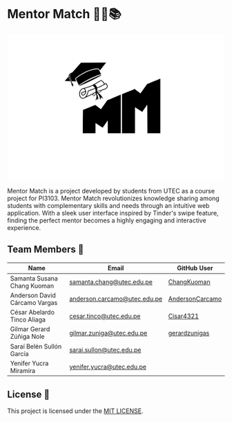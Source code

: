 # Mentor Match 👩‍🏫📚

![Logo](/frontend/src/css/LogoBlanco-removebg-preview.png)

Mentor Match is a project developed by students from UTEC as a course project for PI3103. Mentor Match revolutionizes knowledge sharing among students with complementary skills and needs through an intuitive web application. With a sleek user interface inspired by Tinder's swipe feature, finding the perfect mentor becomes a highly engaging and interactive experience.

## Team Members 👥

| Name            | Email                     | GitHub User    |
|-----------------|---------------------------|----------------|
| Samanta Susana Chang Kuoman | samanta.chang@utec.edu.pe | [ChangKuoman](https://github.com/ChangKuoman) |
| Anderson David Cárcamo Vargas | anderson.carcamo@utec.edu.pe | [AndersonCarcamo](https://github.com/AndersonCarcamo) |
| César Abelardo Tinco Aliaga | cesar.tinco@utec.edu.pe | [Cisar4321](https://github.com/Cisar4321) |
| Gilmar Gerard Zúñiga Nole | gilmar.zuniga@utec.edu.pe | [gerardzunigas](https://github.com/gerardzunigas) |
| Saraí Belén Sullón García | sarai.sullon@utec.edu.pe |  |
| Yenifer Yucra Miramira | yenifer.yucra@utec.edu.pe |  |

## License 📝

This project is licensed under the [MIT LICENSE](LICENSE).
